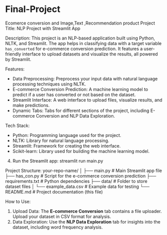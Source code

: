 # Final-Project
Ecomerce conversion and Image,Text ,Recommendation product
Project Title: NLP Project with Streamlit App

Description:
This project is an NLP-based application built using Python, NLTK, and Streamlit. The app helps in classifying data with a target variable `has_converted` for e-commerce conversion prediction. It features a user-friendly interface to upload datasets and visualize the results, all powered by Streamlit.

Features:
- Data Preprocessing: Preprocess your input data with natural language processing techniques using NLTK.
- E-commerce Conversion Prediction: A machine learning model to predict if a user has converted or not based on the dataset.
- Streamlit Interface: A web interface to upload files, visualize results, and make predictions.
- Dynamic Tabs: Tabs for different sections of the project, including E-commerce Conversion and NLP Data Exploration.

Tech Stack:
- Python: Programming language used for the project.
- NLTK: Library for natural language processing.
- Streamlit: Framework for creating the web interface.
- Scikit-learn: Library used for building the machine learning model.


4. Run the Streamlit app:
   streamlit run main.py

Project Structure:
your-repo-name/
│
├── main.py              # Main Streamlit app file
├── has_con.py           # Script for the e-commerce conversion prediction
├── requirements.txt     # Python dependencies
├── data/                # Folder to store dataset files
│   └── example_data.csv # Example data for testing
└── README.md            # Project documentation (this file)

How to Use:
1. Upload Data: The **E-commerce Conversion** tab contains a file uploader. Upload your dataset in CSV format for analysis.
2. Data Exploration: Use the **NLP Data Exploration** tab for insights into the dataset, including word frequency analysis.

